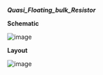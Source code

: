 ***Quasi_Floating_bulk_Resistor***

**Schematic**

![image](https://github.com/pragati21code/Schematics_and_Layouts/assets/126967333/aff962d3-0b5a-467b-8a04-353d55e5a51a)

**Layout**

![image](https://github.com/pragati21code/Schematics_and_Layouts/assets/126967333/b2ab9ff8-2f0d-4f15-bbc3-0d5c43a222bb)

